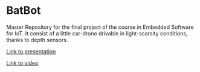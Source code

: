 # BatBot

Master Repository for the final project of the course in Embedded Software for IoT. It consist of a little car-drone drivable in light-scarsity conditions, thanks to depth sensors.

[Link to presentation](https://docs.google.com/presentation/d/1IQ5TOErORuYGmLrC1_tG5Lz-DdS_uJ4I/view)

[Link to video](https://drive.google.com/file/d/16znQg7xFYMc7Rhq_uok6kBy9QBxYwS3S/view)
